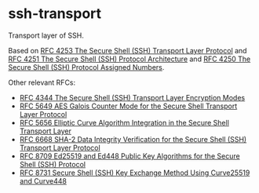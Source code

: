 # ssh-transport

Transport layer of SSH.

Based on [RFC 4253 The Secure Shell (SSH) Transport Layer Protocol](https://datatracker.ietf.org/doc/html/rfc4253)
and [RFC 4251 The Secure Shell (SSH) Protocol Architecture](https://datatracker.ietf.org/doc/html/rfc4251)
and [RFC 4250 The Secure Shell (SSH) Protocol Assigned Numbers](https://datatracker.ietf.org/doc/html/rfc4250).

Other relevant RFCs:
- [RFC 4344 The Secure Shell (SSH) Transport Layer Encryption Modes](https://datatracker.ietf.org/doc/html/rfc4344)
- [RFC 5649 AES Galois Counter Mode for the Secure Shell Transport Layer Protocol](https://datatracker.ietf.org/doc/html/rfc5647)
- [RFC 5656 Elliptic Curve Algorithm Integration in the Secure Shell Transport Layer](https://datatracker.ietf.org/doc/html/rfc5656)
- [RFC 6668 SHA-2 Data Integrity Verification for the Secure Shell (SSH) Transport Layer Protocol](https://datatracker.ietf.org/doc/html/rfc6668)
- [RFC 8709 Ed25519 and Ed448 Public Key Algorithms for the Secure Shell (SSH) Protocol](https://datatracker.ietf.org/doc/html/rfc8709)
- [RFC 8731 Secure Shell (SSH) Key Exchange Method Using Curve25519 and Curve448](https://datatracker.ietf.org/doc/html/rfc8731)
